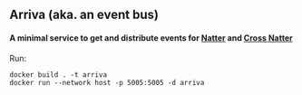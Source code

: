 ## Arriva (aka. an event bus)

#### A minimal service to get and distribute events for [Natter](https://github.com/qasimabdullah404/natter-away) and [Cross Natter](https://github.com/qasimabdullah404/cross-natter)

Run:

```
docker build . -t arriva
docker run --network host -p 5005:5005 -d arriva
```
